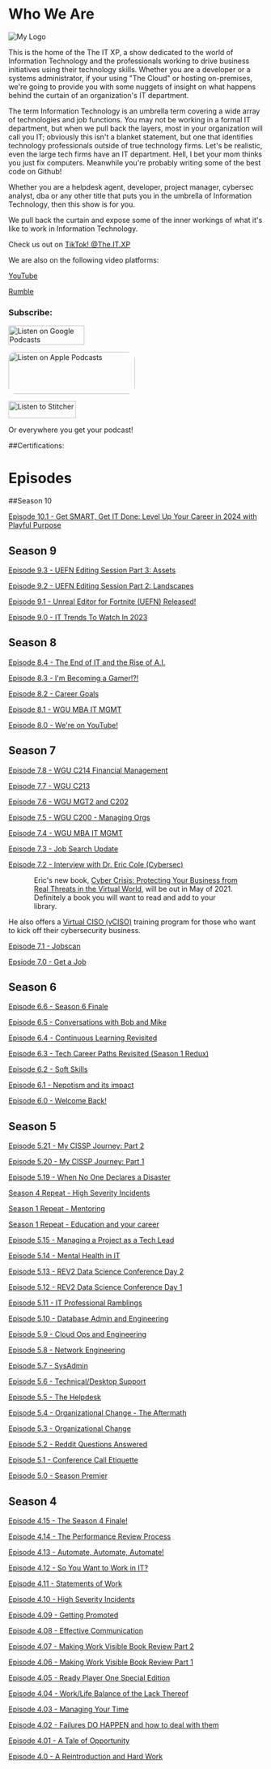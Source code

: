 # Who We Are

![My Logo](/assets/theitxp_web.png)

This is the home of the The IT XP, a show dedicated to the world of Information Technology
and the professionals working to drive business initiatives using their technology skills. Whether you are a 
developer or a systems administrator, if your using "The Cloud" or hosting on-premises, we're going to provide you 
with some nuggets of insight on what happens behind the curtain of an organization's IT department.

The term Information Technology is an umbrella term covering a wide array of technologies and job functions. You may not be working in
a formal IT department, but when we pull back the layers, most in your organization will call you IT; obviously this isn't a blanket 
statement, but one that identifies technology professionals outside of true technology firms. Let's be realistic, even the large tech
firms have an IT department. Hell, I bet your mom thinks you just fix computers. Meanwhile you're probably writing some of the best code
on Github!

Whether you are a helpdesk agent, developer, project manager, cybersec analyst, dba or any other title that puts you in the umbrella
of Information Technology, then this show is for you.

We pull back the curtain and expose some of the inner workings of what it's like to work in Information Technology.

Check us out on <a href="https://www.tiktok.com/@the.it.xp" target="_blank">TikTok! @The.IT.XP </a>

We are also on the following video platforms:

<a href="https://www.youtube.com/@theitxp" target="_blank">YouTube</a>

<a href="https://rumble.com/user/theitxp" target="_blank">Rumble</a>


### Subscribe:<br>

<div>
      <a href="https://podcasts.google.com/feed/aHR0cHM6Ly90aGVpdHhwLmxpYnN5bi5jb20vcnNz">
        <img src="https://www.gstatic.com/podcasts_console/promote/English_EN/EN_Google_Podcasts_Badge.svg" width="150" height="38" alt="Listen on Google Podcasts">
      </a>
</div>

<a href="https://podcasts.apple.com/us/podcast/the-it-xp/id1330172385?itsct=podcast_box_badge&amp;itscg=30200" style="display: inline-block; overflow: hidden; border-radius: 13px; width: 250px; height: 83px;"><img src="https://tools.applemediaservices.com/api/badges/listen-on-apple-podcasts/mono-black/en-us?size=250x83&amp;releaseDate=1622109600&h=f82406fdaadca2bcc0d21016f3ebe384" alt="Listen on Apple Podcasts" style="border-radius: 13px; width: 250px; height: 83px;"></a>

<a href="https://www.stitcher.com/s?fid=69160&refid=stpr"><img src="https://secureimg.stitcher.com/promo.assets/badges/Stitcher_Listen_Badge_Color_Dark_BG.png" width="133" height="34" alt="Listen to Stitcher"></a>

Or everywhere you get your podcast!

##Certifications:

<div data-iframe-width="150" data-iframe-height="270" data-share-badge-id="563e63cc-4c0e-440a-8854-5ce203844260" data-share-badge-host="https://www.credly.com"></div><script type="text/javascript" async src="//cdn.credly.com/assets/utilities/embed.js"></script>

# Episodes

##Season 10

<a href="https://theitxp.libsyn.com/get-smart-get-it-done-level-up-your-career-in-2024-with-playful-purpose"> Episode 10.1 - Get SMART, Get IT Done: Level Up Your Career in 2024 with Playful Purpose</a>

## Season 9

<a href="https://theitxp.libsyn.com/episode-93-uefn-editing-session-pt-3-assets"> Episode 9.3 - UEFN Editing Session Part 3: Assets</a>

<a href="https://theitxp.libsyn.com/episode-92-uefn-editing-session-part-2-landscapes"> Episode 9.2 - UEFN Editing Session Part 2: Landscapes</a>

<a href="https://traffic.libsyn.com/theitxp/episode9-1.mp3"> Episode 9.1 - Unreal Editor for Fortnite (UEFN) Released!</a>

<a href="https://traffic.libsyn.com/theitxp/episode9-0.mp3"> Episode 9.0 - IT Trends To Watch In 2023</a>


## Season 8

<a href="https://traffic.libsyn.com/theitxp/episode8.4-The_End_of_IT_and_The_Rise_of_AI.mp3"> Episode 8.4 - The End of IT and the Rise of A.I.</a>

<a href="https://traffic.libsyn.com/theitxp/Episode_8.3_-_Im_BECOMING_A_GAMER.mp3"> Episode 8.3 - I'm Becoming a Gamer!?!</a>

<a href="https://traffic.libsyn.com/theitxp/episode8.2-Career_Goals.mp3"> Episode 8.2 - Career Goals</a>

<a href="https://traffic.libsyn.com/theitxp/Episode8.1-WGU_MBA_IT_MGMT.mp3"> Episode 8.1 - WGU MBA IT MGMT</a>

<a href="https://traffic.libsyn.com/theitxp/episode_8.0-We_are_on_YouTube.mp3"> Episode 8.0 - We're on YouTube!</a>

## Season 7

<a href="https://traffic.libsyn.com/secure/theitxp/Episode_7.8_-_WGU_C214.mp3"> Episode 7.8 - WGU C214 Financial Management</a>

<a href="https://traffic.libsyn.com/secure/theitxp/Episode_7.7_-_WGU_C213.mp3"> Episode 7.7 - WGU C213</a>

<a href="https://traffic.libsyn.com/secure/theitxp/Episode_7.6_-_WGU_MGT2_and_C202.mp3"> Episode 7.6 - WGU MGT2 and C202</a>

<a href="https://traffic.libsyn.com/secure/theitxp/Episode_7.5_-_WGU_C200_Managing_Orgs.mp3"> Episode 7.5 - WGU C200 - Managing Orgs</a>

<a href="https://traffic.libsyn.com/secure/theitxp/Episode7_4-WGUMBAITMGMT.mp3">Episode 7.4 - WGU MBA IT MGMT</a>

<a href="https://traffic.libsyn.com/secure/theitxp/episode7_3.mp3">Episode 7.3 - Job Search Update</a>

<a href="https://traffic.libsyn.com/secure/theitxp/Episode_7.2_-_Interview_With_Dr._Eric_Cole_Cybersec.mp3">Episode 7.2 - Interview with Dr. Eric Cole (Cybersec)</a>
<p style="margin-left:10%; margin-right:10%;">Eric's new book, <a href="https://www.amazon.com/Cyber-Crisis-Protecting-Business-Threats/dp/1950665836/ref=sr_1_1?dchild=1&keywords=cyber+crisis&qid=1612453608&s=books&sr=1-1" target="_blank"> Cyber Crisis: Protecting Your Business from Real Threats in the Virtual World</a>, will be out in May of 2021. Definitely a book you will want to read and add to your library.

He also offers a <a href="https://safe.secure-anchor.com/vciso" target="_blank">Virtual CISO (vCISO)</a> training program for those who want to kick off their cybersecurity business.</p>

<a href="https://traffic.libsyn.com/secure/theitxp/Episode7.1_-_Jobscan.mp3"> Episode 7.1 - Jobscan</a>

<a href="https://traffic.libsyn.com/secure/theitxp/Episode7_0_Get_a_Job.mp3"> Epsiode 7.0 - Get a Job</a>

## Season 6

<a href="https://traffic.libsyn.com/secure/theitxp/Episode_6.6_-_Season_6_Finale.mp3"> Episode 6.6 - Season 6 Finale</a>

<a href="https://traffic.libsyn.com/secure/theitxp/Episode_6.5_-_Conversations_with_Bob_and_Mike.mp3"> Episode 6.5 - Conversations with Bob and Mike</a>

<a href="https://traffic.libsyn.com/secure/theitxp/Episode_6.4_-_Keep_on_Learning.mp3"> Episode 6.4 - Continuous Learning Revisited </a>

<a href="https://traffic.libsyn.com/secure/theitxp/Episode_6.3_-_Tech_career_paths_revisited_Season_1_Redux.mp3"> Episode 6.3 - Tech Career Paths Revisited (Season 1 Redux)</a>

<a href="https://traffic.libsyn.com/secure/theitxp/Episode_6.2_-_Soft_Skills.mp3"> Episode 6.2 - Soft Skills</a>

<a href="https://traffic.libsyn.com/secure/theitxp/Episode_6.1_-_Nepotism_and_its_impact.mp3"> Episode 6.1 - Nepotism and its impact</a>

<a href="https://traffic.libsyn.com/secure/theitxp/Episode_6.0_-_Welcome_Back.mp3"> Episode 6.0 - Welcome Back!</a>

## Season 5

<a href="http://traffic.libsyn.com/theitxp/Episode_5.21_-_My_CISSP_Journey_Part_2.mp3"> Episode 5.21 - My CISSP Journey: Part 2</a>

<a href="http://traffic.libsyn.com/theitxp/Episode05_20-CISSP_PT1.m4a"> Episode 5.20 - My CISSP Journey: Part 1</a>

<a href="http://traffic.libsyn.com/theitxp/Episode_5.19_-_When_No_One_Declares_a_Disaster.mp3"> Episode 5.19 - When No One Declares a Disaster</a>

<a href="http://traffic.libsyn.com/theitxp/Episode_5.18_-_Season_4_Repeat_-_High_Severity_Incidents.mp3">Season 4 Repeat - High Severity Incidents</a>

<a href="http://traffic.libsyn.com/theitxp/Episode_5.17_-_Season_1_Repeat_-_Mentoring.mp3">Season 1 Repeat - Mentoring</a>

<a href="http://traffic.libsyn.com/theitxp/Episode_5.16_-_Season_Repeat_-_Education_and_your_career.mp3">Season 1 Repeat - Education and your career</a>

<a href="http://traffic.libsyn.com/theitxp/Episode_5.15_-_Managing_a_Project_as_a_Tech_Lead.mp3"> Episode 5.15 - Managing a Project as a Tech Lead</a>

<a href="http://traffic.libsyn.com/theitxp/EP5-14-MentalHealth.m4a">Episode 5.14 - Mental Health in IT</a>

<a href="http://traffic.libsyn.com/theitxp/Episode_5.13_-_REV2_Data_Science_Conference_Day_2.mp3"> Episode 5.13 - REV2 Data Science Conference Day 2</a>

<a href="http://traffic.libsyn.com/theitxp/Episode_5.12_-_REV2_Data_Science_Conference_Day_1.mp3"> Episode 5.12 - REV2 Data Science Conference Day 1</a>

<a href="http://traffic.libsyn.com/theitxp/Episode_5.11_-_IT_Professional_Ramblings.mp3"> Episode 5.11 - IT Professional Ramblings</a>

<a href="http://theitxp.libsyn.com/episode-510-database-admin-and-engineering"> Episode 5.10 - Database Admin and Engineering </a>

<a href="http://traffic.libsyn.com/theitxp/Episode_5.9_-_Cloud_Ops_Engineering.mp3"> Episode 5.9 - Cloud Ops and Engineering </a>

<a href="http://traffic.libsyn.com/theitxp/Episode5-8-NetEng.m4a"> Episode 5.8 - Network Engineering</a>

<a href="http://traffic.libsyn.com/theitxp/Episode_5.7_-_SysAdmin.mp3"> Episode 5.7 - SysAdmin</a>

<a href="http://traffic.libsyn.com/theitxp/Episode_5.6_-_Technical-Desktop_Support.mp3"> Episode 5.6 - Technical/Desktop Support</a>

<a href="http://traffic.libsyn.com/theitxp/Episode_5.5_-_The_Helpdesk.mp3"> Episode 5.5 - The Helpdesk</a>

<a href="http://traffic.libsyn.com/theitxp/579695448-theitxp-episode-54-organizational-change-the-aftermath.mp3">Episode 5.4 - Organizational Change - The Aftermath</a>

<a href="http://traffic.libsyn.com/theitxp/575286831-theitxp-episode-53-organizational-change.mp3">Episode 5.3 - Organizational Change</a>

<a href="http://traffic.libsyn.com/theitxp/568114629-theitxp-episode-52-reddit-questions-answered.mp3">Episode 5.2 - Reddit Questions Answered</a>

<a href="http://traffic.libsyn.com/theitxp/563836857-theitxp-episode-51-conference-call-etiquette.mp3">Episode 5.1 - Conference Call Etiquette</a>

<a href="http://traffic.libsyn.com/theitxp/560650932-theitxp-episode-50-season-premier.mp3">Episode 5.0 - Season Premier</a>

## Season 4

<a href="http://traffic.libsyn.com/theitxp/552353676-theitxp-episode-415-the-season-4-finale.mp3">Episode 4.15 - The Season 4 Finale!</a>

<a href="http://traffic.libsyn.com/theitxp/550258995-theitxp-episode-414-the-performance-review-process.mp3">Episode 4.14 - The Performance Review Process</a>

<a href="http://traffic.libsyn.com/theitxp/540604368-theitxp-episode-413-automate-automate-automate.mp3">Episode 4.13 - Automate, Automate, Automate!</a>

<a href="http://traffic.libsyn.com/theitxp/527243502-theitxp-ep4-12.mp3">Episode 4.12 - So You Want to Work in IT?</a>

<a href="http://traffic.libsyn.com/theitxp/520264689-theitxp-episode-411-statements-of-work.mp3">Episode 4.11 - Statements of Work</a>

<a href="http://traffic.libsyn.com/theitxp/515584713-theitxp-episode-410-high-severity-incidents.mp3">Episode 4.10 - High Severity Incidents</a>

<a href="http://traffic.libsyn.com/theitxp/500241054-theitxp-episode-49-getting-promoted.mp3">Episode 4.09 - Getting Promoted</a>
         
<a href="http://traffic.libsyn.com/theitxp/496264617-theitxp-episode-48-public-speaking-skills.mp3">Episode 4.08 - Effective Communication</a>

<a href="http://traffic.libsyn.com/theitxp/443942976-theitxp-episode-47-making-work-visible-book-review-pt-2.mp3">Episode 4.07 - Making Work Visible Book Review Part 2</a>

<a href="http://traffic.libsyn.com/theitxp/432084561-theitxp-episode-4-6.mp3">Episode 4.06 - Making Work Visible Book Review Part 1</a>

<a href="http://traffic.libsyn.com/theitxp/422469654-theitxp-episode-45-ready-player-one-special-edition.mp3">Episode 4.05 - Ready Player One Special Edition</a>

<a href="http://traffic.libsyn.com/theitxp/411547719-theitxp-episode-44-worklife-balance-or-the-lack-thereof.mp3">Episode 4.04 - Work/Life Balance of the Lack Thereof</a>

<a href="http://traffic.libsyn.com/theitxp/406269276-theitxp-episode-43-manging-your-time.mp3">Episode 4.03 - Managing Your Time</a>

<a href="http://traffic.libsyn.com/theitxp/393927864-theitxp-theitxp-ep4-2.mp3">Episode 4.02 - Failures DO HAPPEN and how to deal with them</a>

<a href="http://traffic.libsyn.com/theitxp/386463593-theitxp-ep-4-1.mp3">Episode 4.01 - A Tale of Opportunity</a>

<a href="http://traffic.libsyn.com/theitxp/382308353-theitxp-episode-4-0.mp3">Episode 4.0 - A Reintroduction and Hard Work</a>



